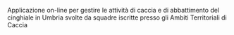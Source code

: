 Applicazione on-line per gestire le attività di caccia e di abbattimento del cinghiale in Umbria svolte da squadre iscritte presso gli Ambiti Territoriali di Caccia
